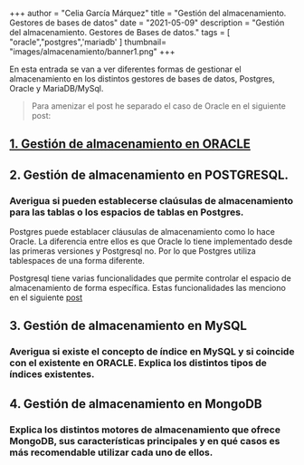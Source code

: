 +++
author = "Celia García Márquez"
title = "Gestión del almacenamiento. Gestores de bases de datos"
date = "2021-05-09"
description = "Gestión del almacenamiento. Gestores de Bases de datos."
tags = [
    "oracle","postgres",'mariadb'
]
thumbnail= "images/almacenamiento/banner1.png"
+++


En esta entrada se van a ver diferentes formas de gestionar el almacenamiento en los distintos gestores de bases de datos, Postgres, Oracle y MariaDB/MySql.


> Para amenizar el post he separado el caso de Oracle en el siguiente post:

## [1. Gestión de almacenamiento en ORACLE](https://www.celiagm.es/post/almacenamiento_oracle/)

## 2. Gestión de almacenamiento en POSTGRESQL. 

### Averigua si pueden establecerse claúsulas de almacenamiento para las tablas o los espacios de tablas en Postgres.


Postgres puede establacer cláusulas de almacenamiento como lo hace Oracle. La diferencia entre ellos es que Oracle lo tiene implementado desde las primeras versiones y Postgresql no. Por lo que Postgres utiliza tablespaces de una forma diferente. 

Postgresql tiene varias funcionalidades que permite controlar el espacio de almacenamiento de forma específica. Estas funcionalidades las menciono en el siguiente [post](https://www.celiagm.es/post/limitaciones_almacenamiento_gestores_bd/)


## 3. Gestión de almacenamiento en MySQL


### Averigua si existe el concepto de índice en MySQL y si coincide con el existente en ORACLE. Explica los distintos tipos de índices existentes.


## 4. Gestión de almacenamiento en MongoDB


### Explica los distintos motores de almacenamiento que ofrece MongoDB, sus características principales y en qué casos es más recomendable utilizar cada uno de ellos.





